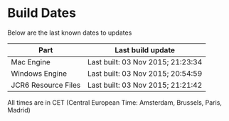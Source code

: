 # Build Dates

Below are the last known dates to updates

Part | Last build update
-----|-----
Mac Engine | Last built: 03 Nov 2015; 21:23:34
Windows Engine | Last built: 03 Nov 2015; 20:54:59
JCR6 Resource Files | Last built: 03 Nov 2015; 21:21:42
All times are in CET (Central European Time: Amsterdam, Brussels, Paris, Madrid)



